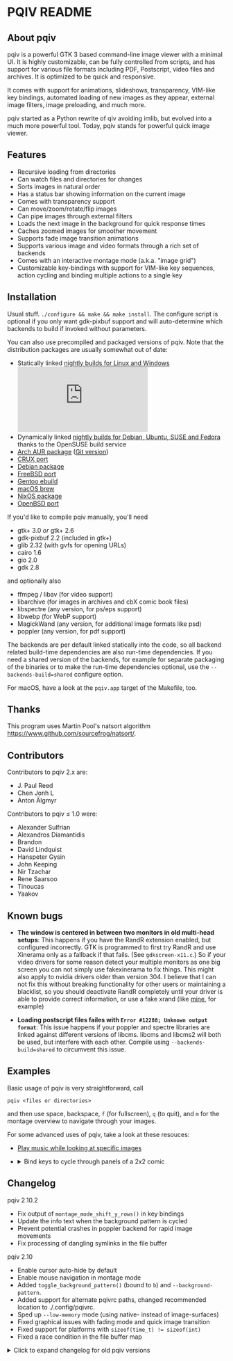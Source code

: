 PQIV README
===========

About pqiv
----------

pqiv is a powerful GTK 3 based command-line image viewer with a minimal UI. It
is highly customizable, can be fully controlled from scripts, and has support
for various file formats including PDF, Postscript, video files and archives.
It is optimized to be quick and responsive.

It comes with support for animations, slideshows, transparency, VIM-like key
bindings, automated loading of new images as they appear, external image
filters, image preloading, and much more.

pqiv started as a Python rewrite of qiv avoiding imlib, but evolved into a much
more powerful tool. Today, pqiv stands for powerful quick image viewer.

Features
--------

 * Recursive loading from directories
 * Can watch files and directories for changes
 * Sorts images in natural order
 * Has a status bar showing information on the current image
 * Comes with transparency support
 * Can move/zoom/rotate/flip images
 * Can pipe images through external filters
 * Loads the next image in the background for quick response times
 * Caches zoomed images for smoother movement
 * Supports fade image transition animations
 * Supports various image and video formats through a rich set of backends
 * Comes with an interactive montage mode (a.k.a. "image grid")
 * Customizable key-bindings with support for VIM-like key sequences, action
   cycling and binding multiple actions to a single key

Installation
------------

Usual stuff. `./configure && make && make install`. The configure script is
optional if you only want gdk-pixbuf support and will auto-determine which
backends to build if invoked without parameters.

You can also use precompiled and packaged versions of pqiv. Note that the
distribution packages are usually somewhat out of date:

 * Statically linked
   [nightly builds for Linux and Windows](https://intern.pberndt.com/pqiv_builds/)
   ![Build status](https://intern.pberndt.com/pqiv_builds/ci.php)
 * Dynamically linked
   [nightly builds for Debian, Ubuntu, SUSE and Fedora](https://build.opensuse.org/package/show/home:phillipberndt/pqiv)
   thanks to the OpenSUSE build service
 * [Arch AUR package](https://aur.archlinux.org/packages/pqiv/)
   ([Git version](https://aur.archlinux.org/packages/pqiv-git/))
 * [CRUX port](https://crux.nu/portdb/?a=search&q=pqiv)
 * [Debian package](https://packages.debian.org/en/sid/pqiv)
 * [FreeBSD port](https://www.freshports.org/graphics/pqiv/)
 * [Gentoo ebuild](https://packages.gentoo.org/packages/media-gfx/pqiv)
 * [macOS brew](http://braumeister.org/formula/pqiv)
 * [NixOS package](https://github.com/NixOS/nixpkgs/blob/HEAD/pkgs/applications/graphics/pqiv/default.nix)
 * [OpenBSD port](http://cvsweb.openbsd.org/cgi-bin/cvsweb/ports/graphics/pqiv/)

If you'd like to compile pqiv manually, you'll need

 * gtk+ 3.0 *or* gtk+ 2.6
 * gdk-pixbuf 2.2 (included in gtk+)
 * glib 2.32 (with gvfs for opening URLs)
 * cairo 1.6
 * gio 2.0
 * gdk 2.8

and optionally also

 * ffmpeg / libav (for video support)
 * libarchive (for images in archives and cbX comic book files)
 * libspectre (any version, for ps/eps support)
 * libwebp (for WebP support)
 * MagickWand (any version, for additional image formats like psd)
 * poppler (any version, for pdf support)

The backends are per default linked statically into the code, so all backend
related build-time dependencies are also run-time dependencies. If you need a
shared version of the backends, for example for separate packaging of the
binaries or to make the run-time dependencies optional, use the
`--backends-build=shared` configure option.

For macOS, have a look at the `pqiv.app` target of the Makefile, too.

Thanks
------

This program uses Martin Pool's natsort algorithm
<https://www.github.com/sourcefrog/natsort/>.


Contributors
------------

Contributors to pqiv 2.x are:

 * J. Paul Reed
 * Chen Jonh L
 * Anton Älgmyr

Contributors to pqiv ≤ 1.0 were:

 * Alexander Sulfrian
 * Alexandros Diamantidis
 * Brandon
 * David Lindquist
 * Hanspeter Gysin
 * John Keeping
 * Nir Tzachar
 * Rene Saarsoo
 * Tinoucas
 * Yaakov

Known bugs
----------

* **The window is centered in between two monitors in old multi-head setups**:
  This happens if you have the RandR extension enabled, but configured
  incorrectly. GTK is programmed to first try RandR and use Xinerama only as
  a fallback if that fails. (See `gdkscreen-x11.c`.) So if your video drivers
  for some reason detect your multiple monitors as one big screen you can not
  simply use fakexinerama to fix things. This might also apply to nvidia drivers
  older than version 304. I believe that I can not fix this without breaking
  functionality for other users or maintaining a blacklist, so you should
  deactivate RandR completely until your driver is able to provide correct
  information, or use a fake xrand (like
  [mine](https://github.com/phillipberndt/fakexrandr), for example)

* **Loading postscript files failes with `Error #12288; Unknown output format`**:
  This issue happens if your poppler and spectre libraries are linked against
  different versions of libcms. libcms and libcms2 will both be used, but
  interfere with each other. Compile using `--backends-build=shared` to
  circumvent this issue.

Examples
--------

Basic usage of pqiv is very straightforward, call

    pqiv <files or directories>

and then use space, backspace, `f` (for fullscreen), `q` (to quit), and `m` for
the montage overview to navigate through your images.

For some advanced uses of pqiv, take a look at these resouces:

* [Play music while looking at specific images](https://github.com/phillipberndt/pqiv/issues/100#issuecomment-320651190)
* <details><summary>Bind keys to cycle through panels of a 2x2 comic</summary>

  Store this in your `.pqivrc`:
  ```
  # Bind c to act as if "#c1" was typed
  c { send_keys(#c1); }
  # If "#c1" is typed, shift the current image to it's north west corner, and
  # rebind "c" to act as if "#c2" was typed
  <numbersign>c1 { set_shift_align_corner(NW); bind_key(c { send_keys(#c2\); }); }
  # ..etc..
  <numbersign>c2 { set_shift_align_corner(NE); bind_key(c { send_keys(#c3\); }); }
  <numbersign>c3 { set_shift_align_corner(SW); bind_key(c { send_keys(#c4\); }); }
  # The last binding closes the cycle by rebinding "c" to act as if "#c1" was typed
  <numbersign>c4 { set_shift_align_corner(SE); bind_key(c { send_keys(#c1\); }); }
  ```

  </details>


Changelog
---------

pqiv 2.10.2
 * Fix output of `montage_mode_shift_y_rows()` in key bindings
 * Update the info text when the background pattern is cycled
 * Prevent potential crashes in poppler backend for rapid image movements
 * Fix processing of dangling symlinks in the file buffer

pqiv 2.10
 * Enable cursor auto-hide by default
 * Enable mouse navigation in montage mode
 * Added `toggle_background_pattern()` (bound to `b`) and
   `--background-pattern`.
 * Added support for alternate pqivrc paths, changed recommended location to
   ./.config/pqivrc.
 * Sped up `--low-memory` mode (using native- instead of image-surfaces)
 * Fixed graphical issues with fading mode and quick image transition
 * Fixed support for platforms with `sizeof(time_t) != sizeof(int)`
 * Fixed a race condition in the file buffer map

<details>
<summary>Click to expand changelog for old pqiv versions</summary>

pqiv 2.9
 * Added a montage/image grid mode (bound to `m` by default)
 * Added a [WebP](https://developers.google.com/speed/webp/) backend
   (by @john0312)
 * Added the means to skip over "logical" directories, such as archive files
   (bound to `ctrl+space` and `ctrl+backspace` by default)
 * Improved responsivity by caching pre-scaled copies of images
 * Removed tearing/flickering in WMs without extended frame sync support
 * Fixed support for huge images (>32,767px) in the GdkPixbuf backend
 * Added option --info-box-colors to customize the colors used in the info box
 * It is now possible to view --help even if no display is available
 * Added --version
 * Added an auto scale mode that maintains window size
 * Bound `Control+t` to switch to "maintain scale level" by default
 * Bound `Alt+t` to switch to "maintain window size" by default
 * Added action `move_window()` to explicitly move pqiv's main window around

pqiv 2.8.5
 * Fixed an issue where the checkerboard pattern sometimes was visible at image
   borders
 * Fixed image rotation in low-memory mode
 * Fix a memory leak (leaking a few bytes each time an image is drawn)
 * Correctly handle string arguments from the configuration file
 * Fix building with old glib versions that do not expose their x11 dependency
   in pkgconfig
 * Fix support for duplicate files in sorted mode
 * Fix MagickWand exit handler code

pqiv 2.8
 * Added option --allow-empty-window: Show pqiv even if no images can be loaded
 * Explicitly allow to load all files from a directory multiple times
 * Allow to use --libdir option in configure to override .so-files location
 * Fix shared-backend-pqiv in environments that compile with --enable-new-dtags
 * Enable the libav backend by default
 * Add option --disable-backends to disable backends at runtime

pqiv 2.7.4
 * Fix GTK 2 compilation
 * Fix backends list in configure script
 * Fix race condition upon reloading animations
 * Fix Ctrl-R default binding (move `goto_earlier_file()` to Ctrl-P)

pqiv 2.7
 * Fixed window decoration toggling with --transparent-background
 * Work around bug #67, poppler bug #96884
 * Added new action `set_interpolation_quality` to change interpolation/filter
   mode
 * pqiv now by default uses `nearest` interpolation for small images
 * Added actions and key bindings to control animation playback speed
 * Added a general archive backend for reading images from archives
 * Added a new action `goto_earlier_file()` to return to the image that was
   shown before the current one
 * Added a new action `set_cursor_auto_hide()` to automatically hide the pointer
   when it is not moved for some time
 * Support an `actions` section in the configuration file for default actions
 * Create and install a desktop file for pqiv during install
 * Disable GTK's transparent scaling on HiDpi monitors
 * New option --wait-for-images-to-appear to wait for images to appear if none
   are found

pqiv 2.6
 * Added --enforce-window-aspect-ratio
 * Do not enforce the aspect ratio of the window to match the image's by default

pqiv 2.5.1
 * Prevent a crash in --lazy-load mode if many images fail to load

pqiv 2.5
 * Added a configure option to build the backends as shared libraries
 * Added a configure option to remove unneeded/unwanted features
 * Added --watch-files to make the file-changed-on-disk action configurable
 * Added support for cbz/cbr/cbt/cb7 comic books
 * Key bindings are now configurable
 * Deprecated --keyboard-alias and --reverse-cursor-keys in favor of
   --bind-key.
 * Added --actions-from-stdin to make pqiv scriptable
 * Added --recreate-window to create a new window instead of resizing the
   old one, as a workaround for buggy window managers
 * Fixed crash on reloading of images created by pipe-command output

pqiv 2.4.1
 * Fix --end-of-files-action=quit if only one file is present
 * Fixed libav backend's pkg-config dependency list (by @onodera-punpun)
 * Enable image format support in the libav backend

pqiv 2.4
 * Added --sort-key=mtime to sort by modification time instead of file name
 * Delay the "Image is still loading" message for half a second to avoid
   flickering status messages
 * Remove the "Image is still loading" message if --hide-info-box is set
 * Added [libav](https://www.ffmpeg.org/) backend for video support
 * Added --end-of-files-action=action to allow users to control what happens
   once all images have been viewed
 * Fix various minor memory allocation issues / possible race conditions

pqiv 2.3.5
 * Fix parameters in pqivrc that are handled by a callback
 * Fix reference counting if an image fails to load
 * Properly reload multi-page files if they change on disk while being viewed
 * Properly handle if a user closes pqiv while the image loader is still active

pqiv 2.3
 * Refactored an abstraction layer around the image backend
 * Added optional support for PDF-files through
   [poppler](http://poppler.freedesktop.org/)
 * Added optional support for PS-files through
   [libspectre](http://www.freedesktop.org/wiki/Software/libspectre/)
 * Added optional support for more image formats through
   [ImageMagick's MagickWand](http://www.imagemagick.org/script/magick-wand.php)
 * Support for gtk+ 3.14
 * configure/Makefile updated to support (Free-)BSD
 * Added ctrl + space/backspace hotkey for jumping to the next/previous directory
 * Improved pqiv's reaction if a file is removed
 * gtk 3.16 deprecates `gdk_cursor_new`, replaced by a different function
 * Shuffle mode is now toggleable at run-time (using Ctrl-R)

pqiv 2.2
 * Accept URLs as command line arguments
 * Revived -r for reading additional files from stdin (by J.P. Reed)
 * Display the help message if invoked without parameters (by J.P. Reed)
 * Accept floating point slideshow intervals on the command line
 * Update the info box with the current numbers if (new) images are (un)loaded
 * Added --max-depth=n to limit how deep directories are searched
 * Added --browse to load, in addition to images from the command line, also
   all other images from the containing directories
 * Bugfix: Fixed handling of non-image command line arguments

pqiv 2.1
 * Support for watching directories for new files
 * Downstream Makefile fix: Included LDFLAGS (from Gentoo package, by Tim
   Harder), updated for clean builds on OpenBSD (by jca[at]wxcvbn[dot]org,
   reported by github user @clod89)
 * Also included CPPFLAGS, for completeness
 * Renamed '.qiv-select' directory to '.pqiv-select'
 * Added a certain level of autoconf compatibility to the configure script, for
   automated building
 * gtk 3.10 stock icon deprecation issue fixed
 * Reimplemented fading between images
 * Display the last image while the current image has not been loaded
 * Gave users the option to abort the loading of huge images
 * Respect --shuffle and --sort with --watch-directories, i.e. insert keeping
   order, not always at the end
 * New option --lazy-load to display the main window while still traversing
   paths, searching for images
 * New option --low-memory to disable memory hungry features
 * Detect nested symlinks without preventing users from loading the same image
   multiple times
 * Improved cross-compilation support with mingw64

pqiv 2.0
 * Complete rewrite from scratch
 * Based on GTK 3 and Cairo

pqiv ≤ 1.0
 * See the old GTK 2 release for information on that
   (in the **gtk2** branch on github)

pqiv ≤ 0.3
 * See the old python release for information on that
   (in the **python** branch on github)

</details>
